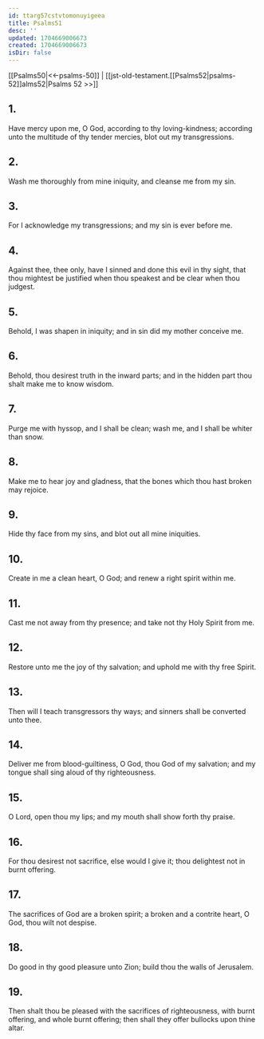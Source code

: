 ```yaml
---
id: ttarg57cstvtomonuyigeea
title: Psalms51
desc: ''
updated: 1704669006673
created: 1704669006673
isDir: false
---
```

[[Psalms50|<<-psalms-50]] | [[jst-old-testament.[[Psalms52|psalms-52]]alms52|Psalms 52 >>]]
## 1.
Have mercy upon me, O God, according to thy loving-kindness; according unto the multitude of thy tender mercies, blot out my transgressions.
## 2.
Wash me thoroughly from mine iniquity, and cleanse me from my sin.
## 3.
For I acknowledge my transgressions; and my sin is ever before me.
## 4.
Against thee, thee only, have I sinned and done this evil in thy sight, that thou mightest be justified when thou speakest and be clear when thou judgest.
## 5.
Behold, I was shapen in iniquity; and in sin did my mother conceive me.
## 6.
Behold, thou desirest truth in the inward parts; and in the hidden part thou shalt make me to know wisdom.
## 7.
Purge me with hyssop, and I shall be clean; wash me, and I shall be whiter than snow.
## 8.
Make me to hear joy and gladness, that the bones which thou hast broken may rejoice.
## 9.
Hide thy face from my sins, and blot out all mine iniquities.
## 10.
Create in me a clean heart, O God; and renew a right spirit within me.
## 11.
Cast me not away from thy presence; and take not thy Holy Spirit from me.
## 12.
Restore unto me the joy of thy salvation; and uphold me with thy free Spirit.
## 13.
Then will I teach transgressors thy ways; and sinners shall be converted unto thee.
## 14.
Deliver me from blood-guiltiness, O God, thou God of my salvation; and my tongue shall sing aloud of thy righteousness.
## 15.
O Lord, open thou my lips; and my mouth shall show forth thy praise.
## 16.
For thou desirest not sacrifice, else would I give it; thou delightest not in burnt offering.
## 17.
The sacrifices of God are a broken spirit; a broken and a contrite heart, O God, thou wilt not despise.
## 18.
Do good in thy good pleasure unto Zion; build thou the walls of Jerusalem.
## 19.
Then shalt thou be pleased with the sacrifices of righteousness, with burnt offering, and whole burnt offering; then shall they offer bullocks upon thine altar.

